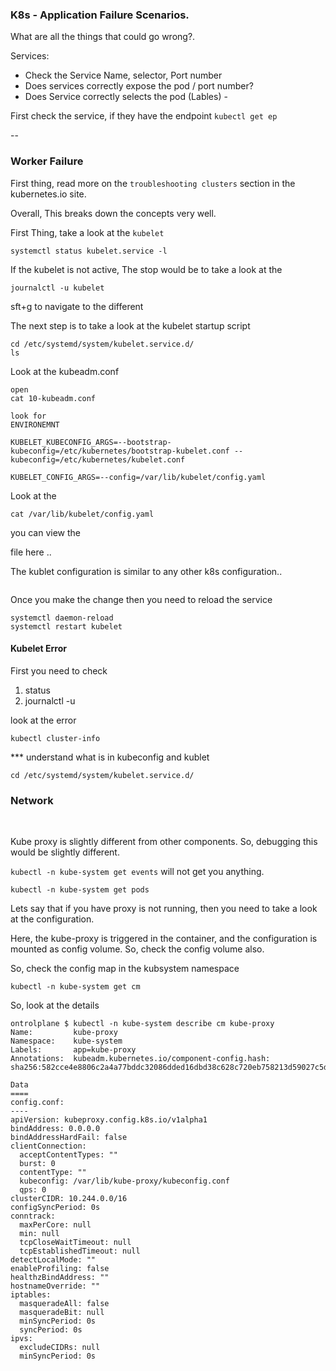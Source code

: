 ### K8s - Application Failure Scenarios.

What are all the things that could go wrong?. 

Services: <br>
+ Check the Service Name, selector, Port number 
+ Does services correctly expose the pod / port number?
+ Does Service correctly selects the pod (Lables) - 



First check the service, if they have the endpoint
`kubectl get ep`

--


### Worker Failure 

First thing, read more on the `troubleshooting clusters` section in the kubernetes.io site. 

Overall, This breaks down the concepts very well. 

First Thing, take a look at the `kubelet`

```
systemctl status kubelet.service -l
```

If the kubelet is not active, The stop would be to take a look at the 

```
journalctl -u kubelet
```
sft+g to navigate to the different 

The next step is to take a look at the kubelet startup script

```
cd /etc/systemd/system/kubelet.service.d/
ls 

```

Look at the kubeadm.conf

```
open 
cat 10-kubeadm.conf

look for 
ENVIRONEMNT

KUBELET_KUBECONFIG_ARGS=--bootstrap-kubeconfig=/etc/kubernetes/bootstrap-kubelet.conf --kubeconfig=/etc/kubernetes/kubelet.conf

KUBELET_CONFIG_ARGS=--config=/var/lib/kubelet/config.yaml

```

Look at the 
```
cat /var/lib/kubelet/config.yaml
```

you can view the 

file here .. 

The kublet configuration is similar to any other k8s configuration.. 

```

```

Once you make the change then you need to reload the service 

```
systemctl daemon-reload
systemctl restart kubelet
```

#### Kubelet Error

First you need to check
1. status
2. journalctl -u 

look at the error


`kubectl cluster-info`

*** understand what is in kubeconfig and kublet

```
cd /etc/systemd/system/kubelet.service.d/
```



### Network 
<br>


Kube proxy is slightly different from other components. So, debugging this  would be slightly different. 

`kubectl -n kube-system get events` will not get you anything. 

`kubectl -n kube-system get pods`

Lets say that if you have proxy is not running, then you need to take a look at the configuration. 

Here, the kube-proxy is triggered in the container, and the configuration is mounted as config volume. So, check the config volume also. 


So, check the config map in the kubsystem namespace

`kubectl -n kube-system get cm`

So, look at the details
```
ontrolplane $ kubectl -n kube-system describe cm kube-proxy
Name:         kube-proxy
Namespace:    kube-system
Labels:       app=kube-proxy
Annotations:  kubeadm.kubernetes.io/component-config.hash: sha256:582cce4e8806c2a4a77bddc32086dded16dbd38c628c720eb758213d59027c5d

Data
====
config.conf:
----
apiVersion: kubeproxy.config.k8s.io/v1alpha1
bindAddress: 0.0.0.0
bindAddressHardFail: false
clientConnection:
  acceptContentTypes: ""
  burst: 0
  contentType: ""
  kubeconfig: /var/lib/kube-proxy/kubeconfig.conf
  qps: 0
clusterCIDR: 10.244.0.0/16
configSyncPeriod: 0s
conntrack:
  maxPerCore: null
  min: null
  tcpCloseWaitTimeout: null
  tcpEstablishedTimeout: null
detectLocalMode: ""
enableProfiling: false
healthzBindAddress: ""
hostnameOverride: ""
iptables:
  masqueradeAll: false
  masqueradeBit: null
  minSyncPeriod: 0s
  syncPeriod: 0s
ipvs:
  excludeCIDRs: null
  minSyncPeriod: 0s
```


